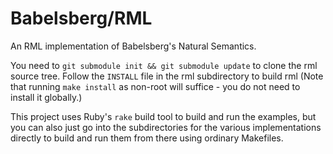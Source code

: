 Babelsberg/RML
==============

An RML implementation of Babelsberg's Natural Semantics.

You need to `git submodule init && git submodule update` to clone the
rml source tree. Follow the `INSTALL` file in the rml subdirectory to
build rml (Note that running `make install` as non-root will
suffice - you do not need to install it globally.)

This project uses Ruby's `rake` build tool to build and run the
examples, but you can also just go into the subdirectories for the
various implementations directly to build and run them from there
using ordinary Makefiles.

